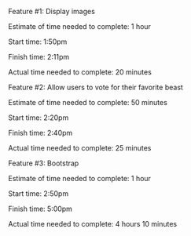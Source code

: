 Feature #1: Display images

Estimate of time needed to complete: 1 hour

Start time: 1:50pm

Finish time: 2:11pm

Actual time needed to complete: 20 minutes


Feature #2: Allow users to vote for their favorite beast

Estimate of time needed to complete: 50 minutes

Start time: 2:20pm

Finish time: 2:40pm

Actual time needed to complete: 25 minutes


Feature #3: Bootstrap

Estimate of time needed to complete: 1 hour

Start time: 2:50pm

Finish time: 5:00pm

Actual time needed to complete: 4 hours 10 minutes
